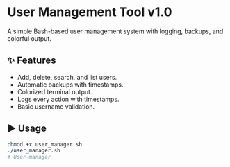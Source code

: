 # User Management Tool v1.0

A simple Bash-based user management system with logging, backups, and colorful output.

## ✨ Features
- Add, delete, search, and list users.
- Automatic backups with timestamps.
- Colorized terminal output.
- Logs every action with timestamps.
- Basic username validation.

## ▶️ Usage
```bash
chmod +x user_manager.sh
./user_manager.sh
# User-manager
